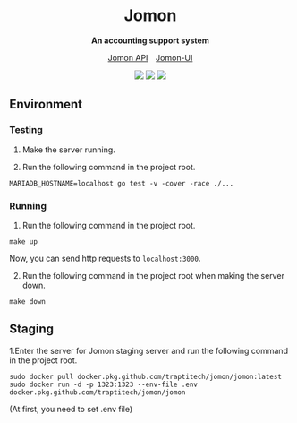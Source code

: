 <div align="center">
  <h1>Jomon</h1>
  <p>
    <strong>An accounting support system</strong>
  </p>
  <p>
    <a href="https://apis.trap.jp/?urls.primaryName=Jomon%20v2%20API">Jomon API</a>&emsp;<a href="https://github.com/traPtitech/Jomon-UI">Jomon-UI</a>
  </p>
  <p>
    <a href="https://github.com/traPtitech/Jomon/actions/workflows/image.yml"><img src="https://github.com/traPtitech/Jomon/actions/workflows/image.yml/badge.svg"></a>
    <a href="https://github.com/traPtitech/Jomon/actions/workflows/go.yml"><img src="https://github.com/traPtitech/Jomon/actions/workflows/go.yml/badge.svg"></a>
    <a href="https://codecov.io/gh/traPtitech/Jomon"><img src="https://codecov.io/gh/traPtitech/Jomon/branch/v2/graph/badge.svg"></a>
  </p>
</div>

## Environment

### Testing

1. Make the server running.

2. Run the following command in the project root.
```shell script
MARIADB_HOSTNAME=localhost go test -v -cover -race ./...
```

### Running

1. Run the following command in the project root.

```shell script
make up
```

Now, you can send http requests to `localhost:3000`.

2. Run the following command in the project root when making the server down.

```shell script
make down
```

## Staging

1.Enter the server for Jomon staging server and run the following command in the project root.

```shell script
sudo docker pull docker.pkg.github.com/traptitech/jomon/jomon:latest
sudo docker run -d -p 1323:1323 --env-file .env docker.pkg.github.com/traptitech/jomon/jomon
```

(At first, you need to set .env file)
